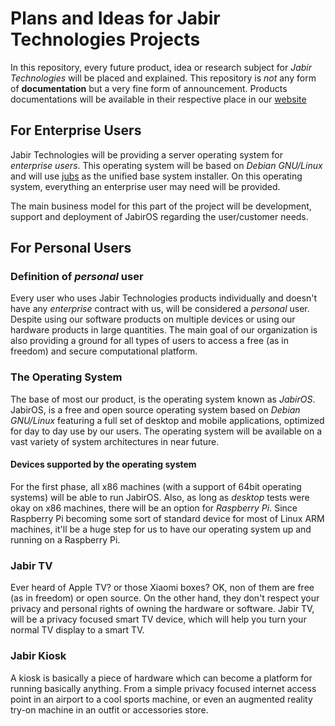 # Plans and Ideas for Jabir Technologies Projects

In this repository, every future product, idea or research subject for _Jabir Technologies_ will be placed and explained. This repository is _not_ any form of __documentation__ but a very fine form of announcement. Products documentations will be available in their respective place in our [website](https://jabirtechnologies.org)

## For Enterprise Users

Jabir Technologies will be providing a server operating system for _enterprise users_. This operating system will be based on _Debian GNU/Linux_ and will use [jubs](https://github.com/JabirTech/jubs) as the unified base system installer. On this operating system, everything an enterprise user may need will be provided.

The main business model for this part of the project will be development, support and deployment of JabirOS regarding the user/customer needs.

## For Personal Users

### Definition of _personal_ user

Every user who uses Jabir Technologies products individually and doesn't have any _enterprise_ contract with us, will be considered a _personal_ user. Despite using our software products on multiple devices or using our hardware products in large quantities. The main goal of our organization is also providing a ground for all types of users to access a free (as in freedom) and secure computational platform.

### The Operating System

The base of most our product, is the operating system known as _JabirOS_. JabirOS, is a free and open source operating system based on _Debian GNU/Linux_ featuring a full set of desktop and mobile applications, optimized for day to day use by our users. The operating system will be available on a vast variety of system architectures in near future.

#### Devices supported by the operating system

For the first phase, all x86 machines (with a support of 64bit operating systems) will be able to run JabirOS. Also, as long as _desktop_ tests were okay on x86 machines, there will be an option for _Raspberry Pi_. Since Raspberry Pi becoming some sort of standard device for most of Linux ARM machines, it'll be a huge step for us to have our operating system up and running on a Raspberry Pi.

### Jabir TV

Ever heard of Apple TV? or those Xiaomi boxes? OK, non of them are free (as in freedom) or open source. On the other hand, they don't respect your privacy and personal rights of owning the hardware or software. Jabir TV, will be a privacy focused smart TV device, which will help you turn your normal TV display to a smart TV.

### Jabir Kiosk

A kiosk is basically a piece of hardware which can become a platform for running basically anything. From a simple privacy focused internet access point in an airport to a cool sports machine, or even an augmented reality try-on machine in an outfit or accessories store.